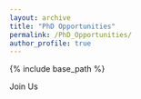 ```yaml
---
layout: archive
title: "PhD Opportunities"
permalink: /PhD_Opportunities/
author_profile: true
---
```


{% include base_path %}

<!-- 
{% for post in site.portfolio %}
  {% include archive-single.html %}
{% endfor %} -->

Join Us
